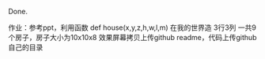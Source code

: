 Done.

作业：参考ppt，利用函数 def house(x,y,z,h,w,l,m) 在我的世界造  3行3列 一共9个房子，房子大小为10x10x8  效果屏幕拷贝上传github readme，代码上传github自己的目录
